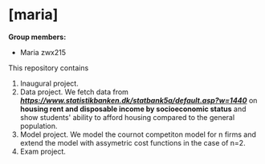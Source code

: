 # \[maria\]

**Group members:**
- Maria zwx215

This repository contains  
1. Inaugural project. 
2. Data project. We fetch data from ***https://www.statistikbanken.dk/statbank5a/default.asp?w=1440*** on **housing rent and disposable income by socioeconomic status** and show students' ability to afford housing compared to the general population.
3. Model project. We model the cournot competiton model for n firms and extend the model with assymetric cost functions in the case of n=2.
4. Exam project.
